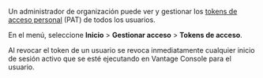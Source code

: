 Un administrador de organización puede ver y gestionar los [tokens de acceso personal](syi1695940519543.md) (PAT) de todos los usuarios.

En el menú, seleccione **Inicio** \> **Gestionar acceso** \> **Tokens de acceso**.

Al revocar el token de un usuario se revoca inmediatamente cualquier inicio de sesión activo que se esté ejecutando en Vantage Console para el usuario.
